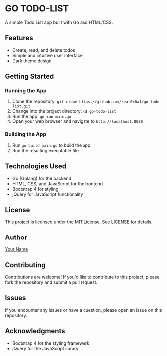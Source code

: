 # **GO TODO-LIST**

A simple Todo List app built with Go and HTML/CSS.

## **Features**

- Create, read, and delete todos
- Simple and intuitive user interface
- Dark theme design

## **Getting Started**

### Running the App

1. Clone the repository: `git clone https://github.com/real0x0a1/go-todo-list.git`
2. Change into the project directory: `cd go-todo-list`
3. Run the app: `go run main.go`
4. Open your web browser and navigate to `http://localhost:8080`

### Building the App

1. Run `go build main.go` to build the app
2. Run the resulting executable file

## **Technologies Used**

- Go (Golang) for the backend
- HTML, CSS, and JavaScript for the frontend
- Bootstrap 4 for styling
- jQuery for JavaScript functionality

## **License**

This project is licensed under the MIT License. See [LICENSE](LICENSE) for details.

## **Author**

[Your Name](https://github.com/your-username)

## **Contributing**

Contributions are welcome! If you'd like to contribute to this project, please fork the repository and submit a pull request.

## **Issues**

If you encounter any issues or have a question, please open an issue on this repository.

## **Acknowledgments**

- Bootstrap 4 for the styling framework
- jQuery for the JavaScript library
